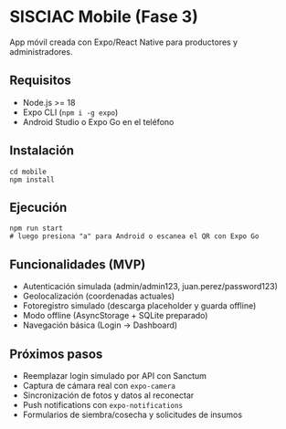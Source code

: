 # SISCIAC Mobile (Fase 3)

App móvil creada con Expo/React Native para productores y administradores.

## Requisitos

-   Node.js >= 18
-   Expo CLI (`npm i -g expo`)
-   Android Studio o Expo Go en el teléfono

## Instalación

```
cd mobile
npm install
```

## Ejecución

```
npm run start
# luego presiona "a" para Android o escanea el QR con Expo Go
```

## Funcionalidades (MVP)

-   Autenticación simulada (admin/admin123, juan.perez/password123)
-   Geolocalización (coordenadas actuales)
-   Fotoregistro simulado (descarga placeholder y guarda offline)
-   Modo offline (AsyncStorage + SQLite preparado)
-   Navegación básica (Login -> Dashboard)

## Próximos pasos

-   Reemplazar login simulado por API con Sanctum
-   Captura de cámara real con `expo-camera`
-   Sincronización de fotos y datos al reconectar
-   Push notifications con `expo-notifications`
-   Formularios de siembra/cosecha y solicitudes de insumos
